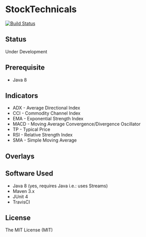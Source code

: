 # StockTechnicals

[![Build Status](https://travis-ci.org/jasonlam604/StockTechnicals.svg?branch=master)](https://travis-ci.org/jasonlam604/StockTechnicals)

## Status

Under Development

## Prerequisite

* Java 8

## Indicators

* ADX - Average Directional Index
* CCI - Commodity Channel Index 
* EMA - Exponential Strength Index
* MACD - Moving Average Convergence/Divergence Oscillator
* TP - Typical Price
* RSI - Relative Strength Index
* SMA - Simple Moving Average

## Overlays

## Software Used

* Java 8 (yes, requires Java i.e.: uses Streams)
* Maven 3.x
* JUnit 4
* TravisCI

## License

The MIT License (MIT)